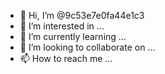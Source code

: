 - 👋 Hi, I’m @9c53e7e0fa44e1c3
- 👀 I’m interested in ...
- 🌱 I’m currently learning ...
- 💞️ I’m looking to collaborate on ...
- 📫 How to reach me ...

<!---
9c53e7e0fa44e1c3/9c53e7e0fa44e1c3 is a ✨ special ✨ repository because its `README.md` (this file) appears on your GitHub profile.
You can click the Preview link to take a look at your changes.
--->
